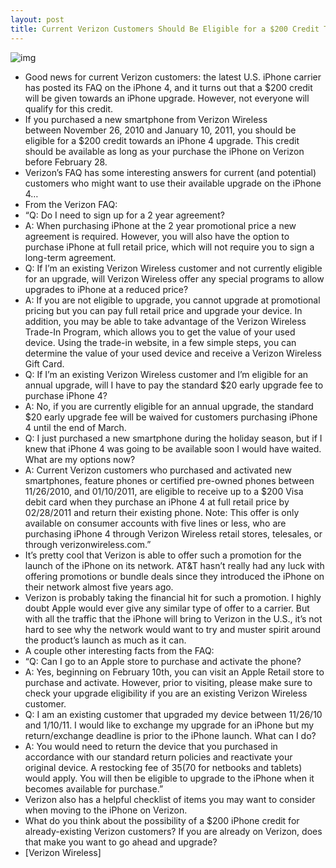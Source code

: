 ```yaml
---
layout: post
title: Current Verizon Customers Should Be Eligible for a $200 Credit Towards the iPhone 4
---
```

![img](http://media.idownloadblog.com/wp-content/uploads/2011/01/Verizon-iPhone-e1295451849596.jpeg)
* Good news for current Verizon customers: the latest U.S. iPhone carrier has posted its FAQ on the iPhone 4, and it turns out that a $200 credit will be given towards an iPhone upgrade. However, not everyone will qualify for this credit.
* If you purchased a new smartphone from Verizon Wireless between November 26, 2010 and January 10, 2011, you should be eligible for a $200 credit towards an iPhone 4 upgrade. This credit should be available as long as your purchase the iPhone on Verizon before February 28.
* Verizon’s FAQ has some interesting answers for current (and potential) customers who might want to use their available upgrade on the iPhone 4…
* From the Verizon FAQ:
* “Q: Do I need to sign up for a 2 year agreement?
* A: When purchasing iPhone at the 2 year promotional price a new agreement is required. However, you will also have the option to purchase iPhone at full retail price, which will not require you to sign a long-term agreement.
* Q: If I’m an existing Verizon Wireless customer and not currently eligible for an upgrade, will Verizon Wireless offer any special programs to allow upgrades to iPhone at a reduced price?
* A: If you are not eligible to upgrade, you cannot upgrade at promotional pricing but you can pay full retail price and upgrade your device. In addition, you may be able to take advantage of the Verizon Wireless Trade-In Program, which allows you to get the value of your used device. Using the trade-in website, in a few simple steps, you can determine the value of your used device and receive a Verizon Wireless Gift Card.
* Q: If I’m an existing Verizon Wireless customer and I’m eligible for an annual upgrade, will I have to pay the standard $20 early upgrade fee to purchase iPhone 4?
* A: No, if you are currently eligible for an annual upgrade, the standard $20 early upgrade fee will be waived for customers purchasing iPhone 4 until the end of March.
* Q: I just purchased a new smartphone during the holiday season, but if I knew that iPhone 4 was going to be available soon I would have waited. What are my options now?
* A: Current Verizon customers who purchased and activated new smartphones, feature phones or certified pre-owned phones between 11/26/2010, and 01/10/2011, are eligible to receive up to a $200 Visa debit card when they purchase an iPhone 4 at full retail price by 02/28/2011 and return their existing phone. Note: This offer is only available on consumer accounts with five lines or less, who are purchasing iPhone 4 through Verizon Wireless retail stores, telesales, or through verizonwireless.com.”
* It’s pretty cool that Verizon is able to offer such a promotion for the launch of the iPhone on its network. AT&T hasn’t really had any luck with offering promotions or bundle deals since they introduced the iPhone on their network almost five years ago.
* Verizon is probably taking the financial hit for such a promotion. I highly doubt Apple would ever give any similar type of offer to a carrier. But with all the traffic that the iPhone will bring to Verizon in the U.S., it’s not hard to see why the network would want to try and muster spirit around the product’s launch as much as it can.
* A couple other interesting facts from the FAQ:
* “Q: Can I go to an Apple store to purchase and activate the phone?
* A: Yes, beginning on February 10th, you can visit an Apple Retail store to purchase and activate. However, prior to visiting, please make sure to check your upgrade eligibility if you are an existing Verizon Wireless customer.
* Q: I am an existing customer that upgraded my device between 11/26/10 and 1/10/11. I would like to exchange my upgrade for an iPhone but my return/exchange deadline is prior to the iPhone launch. What can I do?
* A: You would need to return the device that you purchased in accordance with our standard return policies and reactivate your original device. A restocking fee of $35 ($70 for netbooks and tablets) would apply. You will then be eligible to upgrade to the iPhone when it becomes available for purchase.”
* Verizon also has a helpful checklist of items you may want to consider when moving to the iPhone on Verizon.
* What do you think about the possibility of a $200 iPhone credit for already-existing Verizon customers? If you are already on Verizon, does that make you want to go ahead and upgrade?
* [Verizon Wireless]

